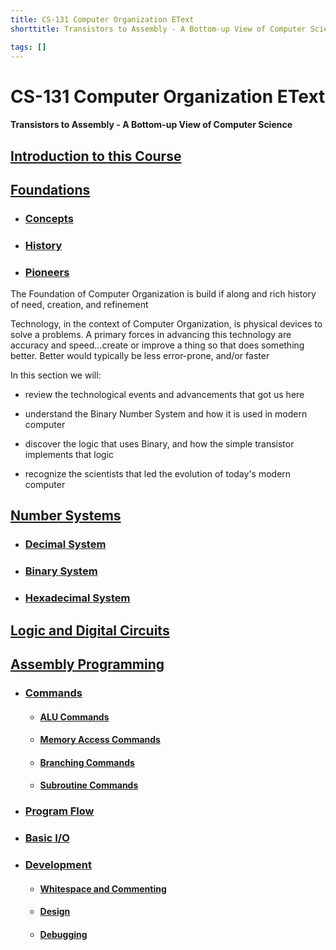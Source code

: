 ```yaml
---
title: CS-131 Computer Organization EText
shorttitle: Transistors to Assembly - A Bottom-up View of Computer Science

tags: []
---
```


# CS-131 Computer Organization EText
#### Transistors to Assembly - A Bottom-up View of Computer Science

## [Introduction to this Course](Introduction)

## [Foundations](Foundations)
- ### [Concepts](Foundations/Concepts)
- ### [History](Foundations/History)
- ### [Pioneers](Foundations/Pioneers)

The Foundation of Computer Organization is build if along and rich history of need, creation, and refinement

Technology, in the context of Computer Organization, is physical devices to solve a problems. A primary forces in advancing this technology are accuracy and speed...create or improve a thing so that does something better. Better would typically be less error-prone, and/or faster

In this section we will:

- review the technological events and advancements that got us here

- understand the Binary Number System and how it is used in modern computer

- discover the logic that uses Binary, and how the simple transistor implements that logic

- recognize the scientists that led the evolution of today's modern computer

## [Number Systems](NumberSystems)

- ### [Decimal System](NumberSystems/DecimalValues)
- ### [Binary System](NumberSystems/BinaryValues)
- ### [Hexadecimal System](NumberSystems/HexadecimalValues)

## [Logic and Digital Circuits](LogicAndDigitalCircuits)

## [Assembly Programming](AssemblyProgramming)

- ### [Commands](AssemblyProgramming/Commands)
    - #### [ALU Commands](AssemblyProgramming/Commands/ALUCommands)
    - #### [Memory Access Commands](AssemblyProgramming/Commands/MemoryAccessCommands)
    - #### [Branching Commands](AssemblyProgramming/Commands/BranchingCommands)
    - #### [Subroutine Commands](AssemblyProgramming/Commands/SubroutineCommands)
    
- ### [Program Flow](AssemblyProgramming/ProgramFlow)
- ### [Basic I/O](AssemblyProgramming/BasicIO)
- ### [Development](AssemblyProgramming/Development)
    - #### [Whitespace and Commenting](AssemblyProgramming/Development/WhitespaceAndCommenting)
    - #### [Design](AssemblyProgramming/Development/Design)
    - #### [Debugging](AssemblyProgramming/Development/Debugging)